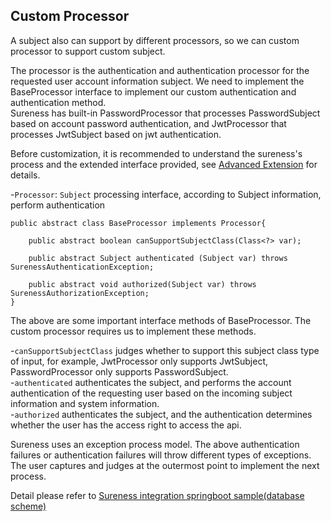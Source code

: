 ## Custom Processor  

A subject also can support by different processors, so we can custom processor to support custom subject.  

The processor is the authentication and authentication processor for the requested user account information subject. We need to implement the BaseProcessor interface to implement our custom authentication and authentication method.  
Sureness has built-in PasswordProcessor that processes PasswordSubject based on account password authentication, and JwtProcessor that processes JwtSubject based on jwt authentication.  

Before customization, it is recommended to understand the sureness's process and the extended interface provided, see [Advanced Extension](extend-point.md) for details.

-`Processor`: `Subject` processing interface, according to Subject information, perform authentication  

```
public abstract class BaseProcessor implements Processor{

    public abstract boolean canSupportSubjectClass(Class<?> var);

    public abstract Subject authenticated (Subject var) throws SurenessAuthenticationException;

    public abstract void authorized(Subject var) throws SurenessAuthorizationException;
}

```

The above are some important interface methods of BaseProcessor. The custom processor requires us to implement these methods.  

-`canSupportSubjectClass` judges whether to support this subject class type of input, for example, JwtProcessor only supports JwtSubject, PasswordProcessor only supports PasswordSubject.  
-`authenticated` authenticates the subject, and performs the account authentication of the requesting user based on the incoming subject information and system information.  
-`authorized` authenticates the subject, and the authentication determines whether the user has the access right to access the api.  

Sureness uses an exception process model. The above authentication failures or authentication failures will throw different types of exceptions. The user captures and judges at the outermost point to implement the next process.  

Detail please refer to  [Sureness integration springboot sample(database scheme)](sample-tom.md)        
